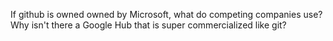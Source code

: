 If github is owned owned by Microsoft, what do competing companies use? Why isn't there a Google Hub that is super commercialized like git?
